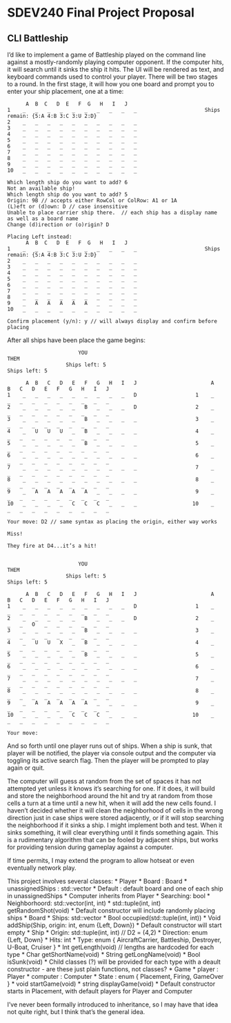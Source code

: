 # SDEV240 Final Project Proposal

## CLI Battleship

I’d like to implement a game of Battleship played on the command line against a mostly-randomly playing computer opponent.  If the computer hits, it will search until it sinks the ship it hits.  The UI will be rendered as text, and keyboard commands used to control your player.  There will be two stages to a round.  In the first stage, it will how you one board and prompt you to enter your ship placement, one at a time:

```
      A  B  C   D  E   F  G   H   I   J
1    _   _   _   _   _   _   _   _   _   _                      Ships remain: {5:A 4:B 3:C 3:U 2:D}
2    _   _   _   _   _   _   _   _   _   _
3    _   _   _   _   _   _   _   _   _   _
4    _   _   _   _   _   _   _   _   _   _
5    _   _   _   _   _   _   _   _   _   _
6    _   _   _   _   _   _   _   _   _   _
7    _   _   _   _   _   _   _   _   _   _
8    _   _   _   _   _   _   _   _   _   _
9    _   _   _   _   _   _   _   _   _   _
10   _   _   _   _   _   _   _   _   _   _

Which length ship do you want to add? 6
Not an available ship!
Which length ship do you want to add? 5
Origin: 9B // accepts either RowCol or ColRow: A1 or 1A
(L)eft or (d)own: D // case insensitive
Unable to place carrier ship there.  // each ship has a display name as well as a board name
Change (d)irection or (o)rigin? D

Placing Left instead:
      A  B  C   D  E   F  G   H   I   J
1    _   _   _   _   _   _   _   _   _   _                      Ships remain: {5:A 4:B 3:C 3:U 2:D}
2    _   _   _   _   _   _   _   _   _   _
3    _   _   _   _   _   _   _   _   _   _
4    _   _   _   _   _   _   _   _   _   _
5    _   _   _   _   _   _   _   _   _   _
6    _   _   _   _   _   _   _   _   _   _
7    _   _   _   _   _   _   _   _   _   _
8    _   _   _   _   _   _   _   _   _   _
9    _   A   A   A   A   A   _   _   _   _
10   _   _   _   _   _   _   _   _   _   _

Confirm placement (y/n): y // will always display and confirm before placing
```

After all ships have been place the game begins:

```
                       YOU                                                         THEM
                   Ships left: 5                                              Ships left: 5

      A  B   C   D   E   F   G   H   I   J                        A   B   C   D   E   F   G   H   I   J
1    _   _   _   _   _   _   _   _   _   D                   1    _   _   _   _   _   _   _   _   _   _
2    _   _   _   _   _   B   _   _   _   D                   2    _   _   _   _   _   _   _   _   _   _
3    _   _   _   _   _   B   _   _   _   _                   3    _   _   _   _   _   _   _   _   _   _
4    _   U   U   U   _   B   _   _   _   _                   4    _   _   _   _   _   _   _   _   _   _
5    _   _   _   _   _   B   _   _   _   _                   5    _   _   _   _   _   _   _   _   _   _
6    _   _   _   _   _   _   _   _   _   _                   6    _   _   _   _   _   _   _   _   _   _
7    _   _   _   _   _   _   _   _   _   _                   7    _   _   _   _   _   _   _   _   _   _
8    _   _   _   _   _   _   _   _   _   _                   8    _   _   _   _   _   _   _   _   _   _
9    _   A   A   A   A   A   _   _   _   _                   9    _   _   _   _   _   _   _   _   _   _
10   _   _   _   _   C   C   C   _   _   _                  10    _   _   _   _   _   _   _   _   _   _

Your move: D2 // same syntax as placing the origin, either way works

Miss!

They fire at D4...it’s a hit!


                       YOU                                                         THEM
                   Ships left: 5                                              Ships left: 5

      A  B   C   D   E   F   G   H   I   J                        A   B   C   D   E   F   G   H   I   J
1    _   _   _   _   _   _   _   _   _   D                   1    _   _   _   _   _   _   _   _   _   _
2    _   _   _   _   _   B   _   _   _   D                   2    _   _   _   O   _   _   _   _   _   _
3    _   _   _   _   _   B   _   _   _   _                   3    _   _   _   _   _   _   _   _   _   _
4    _   U   U   X   _   B   _   _   _   _                   4    _   _   _   _   _   _   _   _   _   _
5    _   _   _   _   _   B   _   _   _   _                   5    _   _   _   _   _   _   _   _   _   _
6    _   _   _   _   _   _   _   _   _   _                   6    _   _   _   _   _   _   _   _   _   _
7    _   _   _   _   _   _   _   _   _   _                   7    _   _   _   _   _   _   _   _   _   _
8    _   _   _   _   _   _   _   _   _   _                   8    _   _   _   _   _   _   _   _   _   _
9    _   A   A   A   A   A   _   _   _   _                   9    _   _   _   _   _   _   _   _   _   _
10   _   _   _   _   C   C   C   _   _   _                  10    _   _   _   _   _   _   _   _   _   _

Your move:
```

And so forth until one player runs out of ships.  When a ship is sunk, that player will be notified, the player via console output and the computer via toggling its active search flag.  Then the player will be prompted to play again or quit.

The computer will guess at random from the set of spaces it has not attempted yet unless it knows it’s searching for one.  If it does, it will build and store the neighborhood around the hit and try at random from those cells a turn at a time until a new hit, when it will add the new cells found.  I haven’t decided whether it will clean the neighborhood of cells in the wrong direction just in case ships were stored adjacently, or if it will stop searching the neighborhood if it sinks a ship.  I might implement both and test. When it sinks something, it will clear everything until it finds something again.  This is a rudimentary algorithm that can be fooled by adjacent ships, but works for providing tension during gameplay against a computer.

If time permits, I may extend the program to allow hotseat or even eventually network play.

This project involves several classes:
    * Player
        * Board : Board
        * unassignedShips : std::vector<Ship>
        * Default : default board and one of each ship in unassignedShips
    * Computer inherits from Player
        * Searching: bool
        * Neighborhoord: std::vector(int, int)
        * std::tuple(int, int) getRandomShot(void)
        * Default constructor will include randomly placing ships
    * Board
        * Ships: std::vector<Ship>
        * Bool occupied(std::tuple(int, int))
        * Void addShip(Ship, origin: int, enum {Left, Down})
        * Default constructor will start empty
    * Ship
        * Origin: std::tuple(int, int) // D2 = (4,2)
        * Direction: enum {Left, Down}
        * Hits: int
        * Type: enum { AircraftCarrier, Battleship, Destroyer, U-Boat, Cruiser }
        * Int getLength(void) // lengths are hardcoded for each type
        * Char getShortName(void)
        * String getLongName(void)
        * Bool isSunk(void)
        * Child classes (?) will be provided for each type with a deault constructor - are these just plain functions, not classes?
    * Game
        * player : Player
        * computer : Computer
        * State : enum { Placement, Firing, GameOver }
        * void startGame(void)
        * string displayGame(void)
        * Default constructor starts in Placement, with default players for Player and Computer

I’ve never been formally introduced to inheritance, so I may have that idea not quite right, but I think that’s the general idea.
